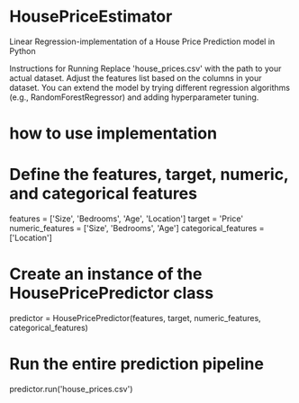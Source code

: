 # HousePriceEstimator
 Linear Regression-implementation of a House Price Prediction model in Python 

Instructions for Running
Replace 'house_prices.csv' with the path to your actual dataset.
Adjust the features list based on the columns in your dataset.
You can extend the model by trying different regression algorithms (e.g., RandomForestRegressor) and adding hyperparameter tuning.

# how to use implementation

# Define the features, target, numeric, and categorical features
features = ['Size', 'Bedrooms', 'Age', 'Location']
target = 'Price'
numeric_features = ['Size', 'Bedrooms', 'Age']
categorical_features = ['Location']

# Create an instance of the HousePricePredictor class
predictor = HousePricePredictor(features, target, numeric_features, categorical_features)

# Run the entire prediction pipeline
predictor.run('house_prices.csv')


